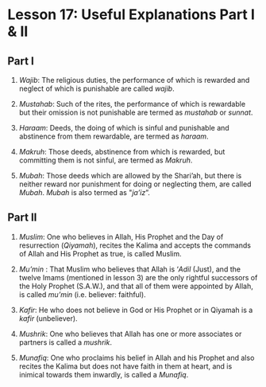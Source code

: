 Lesson 17: Useful Explanations Part I & II
==========================================

Part I
------

1. *Wajib*: The religious duties, the performance of which is rewarded
and neglect of which is punishable are called *wajib*.

2. *Mustahab*: Such of the rites, the performance of which is rewardable
but their omission is not punishable are termed as *mustahab* or
*sunnat*.

3. *Haraam*: Deeds, the doing of which is sinful and punishable and
abstinence from them rewardable, are termed as *haraam*.

4. *Makruh*: Those deeds, abstinence from which is rewarded, but
committing them is not sinful, are termed as *Makruh*.

5. *Mubah*: Those deeds which are allowed by the Shari’ah, but there is
neither reward nor punishment for doing or neglecting them, are called
*Mubah*. *Mubah* is also termed as "*ja’iz*”.

Part II
-------

1. *Muslim*: One who believes in Allah, His Prophet and the Day of
resurrection (*Qiyamah*), recites the Kalima and accepts the commands of
Allah and His Prophet as true, is called Muslim.

2. *Mu’min* : That Muslim who believes that Allah is ‘*Adil* (Just), and
the twelve Imams (mentioned in lesson 3) are the only rightful
successors of the Holy Prophet (S.A.W.), and that all of them were
appointed by Allah, is called *mu’min* (i.e. believer: faithful).

3. *Kafir*: He who does not believe in God or His Prophet or in Qiyamah
is a *kafir* (unbeliever).

4. *Mushrik*: One who believes that Allah has one or more associates or
partners is called a *mushrik*.

5. *Munafiq*: One who proclaims his belief in Allah and his Prophet and
also recites the Kalima but does not have faith in them at heart, and is
inimical towards them inwardly, is called a *Munafiq*.


